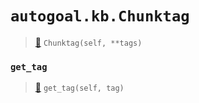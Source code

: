 # `autogoal.kb.Chunktag`

> [📝](https://github.com/autogal/autogoal/blob/master/autogoal/kb/_data.py#L410)
> `Chunktag(self, **tags)`

### `get_tag`

> [📝](https://github.com/autogoal/autogoal/blob/master/autogoal/kb/_data.py#L220)
> `get_tag(self, tag)`

